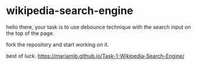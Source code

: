 # wikipedia-search-engine

hello there, your task is to use debounce technique with the search input on the top of the page.

fork the repository and start working on it.

best of luck.
https://mariamib.github.io/Task-1-Wikipedia-Search-Engine/
